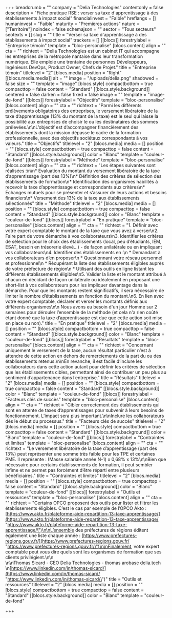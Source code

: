 +++
breadcrumb = ""
company = "Delia Technologies"
contentonly = false
description = "Fiche pratique RSE : verser sa taxe d'apprentissage à des établissements à impact social"
financialinvest = "Faible"
hreflangs = []
humaninvest = "Faible"
maturity = "Premières actions"
nature = ["Territoire"]
noindex = false
schemajson = ""
sector = "Tous secteurs"
seotexts = []
slug = ""
title = "Verser sa taxe d'apprentissage à des établissements à impact social"
trackers = []
[[blocs]]
forestrylabel = "Entreprise témoin"
template = "bloc-personalise"
[blocs.content]
align = ""
cta = ""
richtext = "Delia Technologies est un cabinet IT qui accompagne les entreprises de la métropole nantaise dans leur transformation numérique. Elle emploie une trentaine de personnes Développeurs, Ingénieurs DevOps, Product Owner, Chefs de Projet."
title = "Entreprise témoin"
titlelevel = "2"
[blocs.media]
position = "Right"
[[blocs.media.media]]
alt = ""
image = "/uploads/delia.png"
shadowed = false
size = ""
template = "image"
[blocs.style]
compactbottom = true
compacttop = false
content = "Standard"
[[blocs.style.background]]
centered = false
darken = false
fixed = false
image = ""
template = "image-de-fond"
[[blocs]]
forestrylabel = "Objectifs"
template = "bloc-personalise"
[blocs.content]
align = ""
cta = ""
richtext = "Parmi les différents prélèvements obligatoires des entreprises, le versement libératoire de la taxe d’apprentissage (13% du montant de la taxe) est le seul qui laisse la possibilité aux entreprises de choisir le ou les destinataires des sommes prélevées.\n\nL’objectif est d’accompagner financièrement des établissements dont la mission dépasse le cadre de la formation professionnelle, avec des objectifs sociétaux correspondants à vos valeurs."
title = "Objectifs"
titlelevel = "2"
[blocs.media]
media = []
position = ""
[blocs.style]
compactbottom = true
compacttop = false
content = "Standard"
[[blocs.style.background]]
color = "Blanc"
template = "couleur-de-fond"
[[blocs]]
forestrylabel = "Méthode"
template = "bloc-personalise"
[blocs.content]
align = ""
cta = ""
richtext = "Les étapes suivantes sont réalisées :\n\n* Evaluation du montant du versement libératoire de la taxe d’apprentissage (part des 13%)\n* Définition des critères de sélection des établissements de formation\n* Identification des organismes habilités à recevoir la taxe d’apprentissage et correspondants aux critères\n* Échanges mutuels pour se présenter et s’assurer de leurs actions et besoins financiers\n* Versement des 13% de la taxe aux établissements sélectionnés"
title = "Méthode"
titlelevel = "2"
[blocs.media]
media = []
position = ""
[blocs.style]
compactbottom = true
compacttop = false
content = "Standard"
[[blocs.style.background]]
color = "Blanc"
template = "couleur-de-fond"
[[blocs]]
forestrylabel = "En pratique"
template = "bloc-personalise"
[blocs.content]
align = ""
cta = ""
richtext = "1. Définir avec votre expert comptable le montant de la taxe que vous avez à verser\n2. Faire part de votre démarche à vos collaborateurs\n3. Identifier les critères de sélection pour le choix des établissements (local, peu d’étudiants, IEM, ESAT, besoin en trésorerie élevé…) - de façon unilatérale ou en impliquant vos collaborateurs\n4. Identifier des établissements en :\n   * Demandant à vos collaborateurs d’en proposer\n   * Questionnant votre réseau personnel et professionnel\n   * Récupérant la liste des établissements éligibles auprès de votre préfecture de région\n   * Utilisant des outils en ligne listant les différents établissements éligibles\n5. Valider la liste et le montant attribué à chacun en décidant de façon unilatérale ou idéalement en proposant une short-list à vos collaborateurs pour les impliquer davantage dans la démarche. Pour que les montants restent significatifs, il sera nécessaire de limiter le nombre d’établissements en fonction du montant.\n6. En lien avec votre expert comptable, déclarer et verser les montants définis aux différents organismes\n\n   Nous avons eu besoin d'un jour Homme sur 2 semaines pour dérouler l’ensemble de la méthode (et cela n'a rien coûté étant donné que la taxe d’apprentissage est due que cette action soit mise en place ou non)."
title = "En pratique"
titlelevel = "2"
[blocs.media]
media = []
position = ""
[blocs.style]
compactbottom = true
compacttop = false
content = "Standard"
[[blocs.style.background]]
color = "Blanc"
template = "couleur-de-fond"
[[blocs]]
forestrylabel = "Résultats"
template = "bloc-personalise"
[blocs.content]
align = ""
cta = ""
richtext = "Concernant uniquement le versement de la taxe, aucun résultat particulier n’est à attendre de cette action en dehors de remerciements de la part du ou des établissements retenus.\n\nEn revanche, il est facile d’inclure les collaborateurs dans cette action autant pour définir les critères de sélection que les établissements cibles, permettant ainsi de contribuer un peu plus au sentiment d’appartenance dans l’entreprise."
title = "Résultats"
titlelevel = "2"
[blocs.media]
media = []
position = ""
[blocs.style]
compactbottom = true
compacttop = false
content = "Standard"
[[blocs.style.background]]
color = "Blanc"
template = "couleur-de-fond"
[[blocs]]
forestrylabel = "Facteurs clés de succès"
template = "bloc-personalise"
[blocs.content]
align = ""
cta = ""
richtext = "Cibler correctement des établissements qui sont en attente de taxes d’apprentissages pour subvenir à leurs besoins de fonctionnement. L’impact sera plus important.\n\nInclure les collaborateurs dès le début du processus."
title = "Facteurs clés de succès"
titlelevel = "2"
[blocs.media]
media = []
position = ""
[blocs.style]
compactbottom = true
compacttop = false
content = "Standard"
[[blocs.style.background]]
color = "Blanc"
template = "couleur-de-fond"
[[blocs]]
forestrylabel = "Contraintes et limites"
template = "bloc-personalise"
[blocs.content]
align = ""
cta = ""
richtext = "Le versement libératoire de la taxe d’apprentissage (part des 13%) peut représenter une somme très faible pour les TPE et certaines PME. Il représente : (Masse salariale année N-1) x 0,68% x 13%\n\nBien que nécessaire pour certains établissements de formation, il peut sembler infime et ne permet pas forcément d’être réparti entre plusieurs bénéficiaires."
title = "Contraintes et limites"
titlelevel = "2"
[blocs.media]
media = []
position = ""
[blocs.style]
compactbottom = true
compacttop = false
content = "Standard"
[[blocs.style.background]]
color = "Blanc"
template = "couleur-de-fond"
[[blocs]]
forestrylabel = "Outils et ressources"
template = "bloc-personalise"
[blocs.content]
align = ""
cta = ""
richtext = "Certains OPCO proposent des outils pour lister et filtrer les établissements éligibles. C’est le cas par exemple de l’OPCO Akto : [https://www.akto.fr/plateforme-aide-repartition-13-taxe-apprentissage/](https://www.akto.fr/plateforme-aide-repartition-13-taxe-apprentissage/ \"https://www.akto.fr/plateforme-aide-repartition-13-taxe-apprentissage/\")\n\nL’ensemble des préfectures de régions éditent également une liste chaque année : [https://www.prefectures-regions.gouv.fr/](https://www.prefectures-regions.gouv.fr/ \"https://www.prefectures-regions.gouv.fr/\")\n\nFinalement, votre expert comptable peut vous dire quels sont les organismes de formation que ses clients privilégient.\n\n<br>\n\nThomas Sicard - CEO Delia Technologies - thomas arobase delia.tech  \n[https://www.linkedin.com/in/thomas-sicard/](https://www.linkedin.com/in/thomas-sicard/ \"https://www.linkedin.com/in/thomas-sicard/\")"
title = "Outils et ressources"
titlelevel = "2"
[blocs.media]
media = []
position = ""
[blocs.style]
compactbottom = true
compacttop = false
content = "Standard"
[[blocs.style.background]]
color = "Blanc"
template = "couleur-de-fond"

+++
